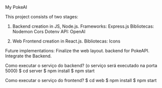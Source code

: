 My PokeAI

This project consists of two stages:

1) Backend creation in JS, Node.js.
    Frameworks:
        Express.js
    Bibliotecas:
        Nodemon
        Cors
        Dotenv
    API:
        OpenAI

2) Web Frontend creation in React.js.
    Bibliotecas:
        Icons

Future implementations:
    Finalize the web layout.
    backend for PokeAPI.
    Integrate the Backend.



Como executar o serviço do backend?
(o serviço será executado na porta 5000)
$ cd server
$ npm install
$ npm start

Como executar o serviço do frontend?
$ cd web
$ npm install
$ npm start